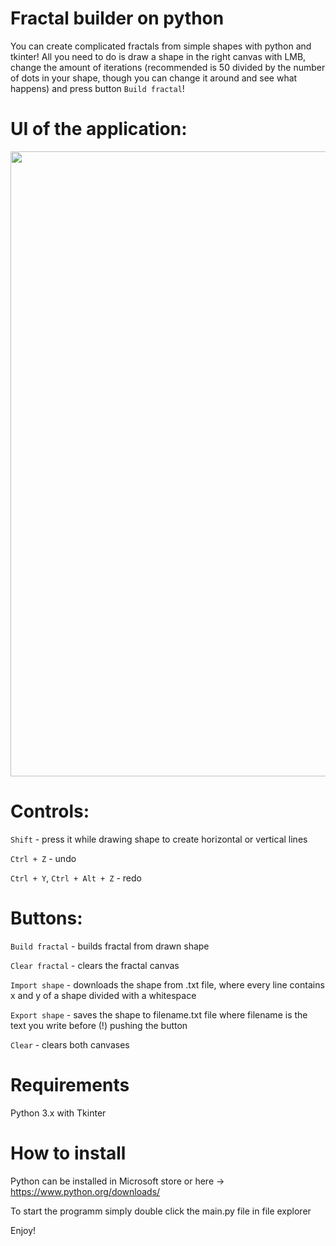 # Fractal builder on python

You can create complicated fractals from simple shapes with python and tkinter! All you need to do is draw a shape in the right canvas with LMB, 
change the amount of iterations (recommended is 50 divided by the number of dots in your shape, though you can change it around and see what happens) 
and press button `Build fractal`!

# UI of the application:
<img src=https://user-images.githubusercontent.com/67521698/224414006-2a101d8b-846c-48c2-81ac-4a195befa97e.png width=1000/>

# Controls:

`Shift` - press it while drawing shape to create horizontal or vertical lines

`Ctrl + Z` - undo

`Ctrl + Y`, `Ctrl + Alt + Z` - redo


# Buttons:

`Build fractal` - builds fractal from drawn shape

`Clear fractal` - clears the fractal canvas

`Import shape` - downloads the shape from .txt file, where every line contains x and y of a shape divided with a whitespace

`Export shape` - saves the shape to filename.txt file where filename is the text you write before (!) pushing the button 

`Clear` - clears both canvases

# Requirements

Python 3.x with Tkinter

# How to install

Python can be installed in Microsoft store or here -> https://www.python.org/downloads/

To start the programm simply double click the main.py file in file explorer

Enjoy!
